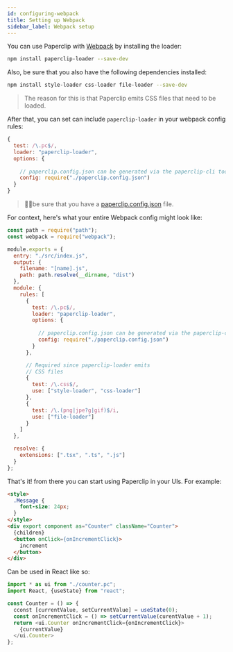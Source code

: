 ```yaml
---
id: configuring-webpack
title: Setting up Webpack
sidebar_label: Webpack setup
---
```


You can use Paperclip with [Webpack](https://webpack.js.org/) by installing the loader:

```sh
npm install paperclip-loader --save-dev
```

Also, be sure that you also have the following dependencies installed:

```sh
npm install style-loader css-loader file-loader --save-dev
```

> The reason for this is that Paperclip emits CSS files that need to be loaded.

After that, you can set can include `paperclip-loader` in your webpack config rules:

```javascript
{
  test: /\.pc$/,
  loader: "paperclip-loader",
  options: {
    
    // paperclip.config.json can be generated via the paperclip-cli tool
    config: require("./paperclip.config.json")
  }
}
```

> ☝🏻be sure that you have a [paperclip.config.json](configuring-paperclip.md) file.

For context, here's what your entire Webpack config might look like:

```javascript
const path = require("path");
const webpack = require("webpack");

module.exports = {
  entry: "./src/index.js",
  output: {
    filename: "[name].js",
    path: path.resolve(__dirname, "dist")
  },
  module: {
    rules: [
      {
        test: /\.pc$/,
        loader: "paperclip-loader",
        options: {
          
          // paperclip.config.json can be generated via the paperclip-cli tool
          config: require("./paperclip.config.json")
        }
      },

      // Required since paperclip-loader emits
      // CSS files
      {
        test: /\.css$/,
        use: ["style-loader", "css-loader"]
      },
      {
        test: /\.(png|jpe?g|gif)$/i,
        use: ["file-loader"]
      }
    ]
  },

  resolve: {
    extensions: [".tsx", ".ts", ".js"]
  }
};
```

That's it! from there you can start using Paperclip in your UIs. For example:

```html
<style>
  .Message {
    font-size: 24px;
  }
</style>
<div export component as="Counter" className="Counter">
  {children}
  <button onClick={onIncrementClick}>
    increment
  </button>
</div>
```

Can be used in React like so:

```javascript
import * as ui from "./counter.pc";
import React, {useState} from "react";

const Counter = () => {
  cconst [currentValue, setCurrentValue] = useState(0);
  const onIncrementClick = () => setCurrentValue(curentValue + 1);
  return <ui.Counter onIncrementClick={onIncrementClick}>
    {currentValue}
  </ui.Counter>
};
```
